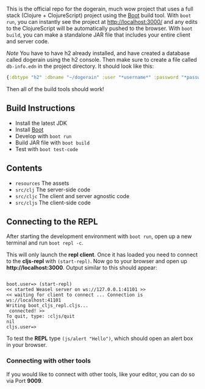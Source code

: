 This is the official repo for the dogerain, much wow project that uses a full stack (Clojure + ClojureScript) project using the [Boot](http://boot-clj.com/) build tool. With `boot run`, you can instantly see the project at [http://localhost:3000/](http://localhost:3000/) and any edits to the ClojureScript will be automatically pushed to the browser. With `boot build`, you can make a standalone JAR file that includes your entire client and server code.

*Note*
You have to have h2 already installed, and have created a database called dogerain using the h2 console. Then make sure to create a file called `db-info.edn` in the project directory. It should look like this:

```clojure
{:dbtype "h2" :dbname "~/dogerain" :user "*username*" :password "*password*"}
```

Then all of the build tools should work!
## Build Instructions

* Install the latest JDK
* Install [Boot](http://boot-clj.com/)
* Develop with `boot run`
* Build JAR file with `boot build`
* Test with `boot test-code`

## Contents

* `resources` The assets
* `src/clj` The server-side code
* `src/cljc` The client and server agnostic code
* `src/cljs` The client-side code

## Connecting to the REPL
After starting the development environment with `boot run`, open up a new terminal and run `boot repl -c`.

This will only launch the **repl client**.
Once it has loaded you need to connect to the **cljs-repl** with `(start-repl)`. Now go to your browser and open up **http://localhost:3000**.
Output similar to this should appear:
```

boot.user=> (start-repl)
<< started Weasel server on ws://127.0.0.1:41101 >>
<< waiting for client to connect ... Connection is ws://localhost:41101
Writing boot_cljs_repl.cljs...
 connected! >>
To quit, type: :cljs/quit
nil
cljs.user=>

```
To test the **REPL** type `(js/alert "Hello")`, which should open an alert box in your browser.

### Connecting with other tools
If you would like to connect with other tools, like your editor, you can do so via Port **9009**.
